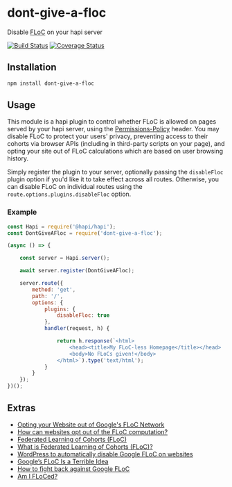 # dont-give-a-floc
Disable [FLoC](https://github.com/WICG/floc) on your hapi server

[![Build Status](https://travis-ci.org/devinivy/dont-give-a-floc.svg?branch=main)](https://travis-ci.org/devinivy/dont-give-a-floc) [![Coverage Status](https://coveralls.io/repos/devinivy/dont-give-a-floc/badge.svg?branch=main&service=github)](https://coveralls.io/github/devinivy/dont-give-a-floc?branch=main)

## Installation
```sh
npm install dont-give-a-floc
```

## Usage
This module is a hapi plugin to control whether FLoC is allowed on pages served by your hapi server, using the [Permissions-Policy](https://github.com/w3c/webappsec-permissions-policy/blob/main/permissions-policy-explainer.md) header.  You may disable FLoC to protect your users' privacy, preventing access to their cohorts via browser APIs (including in third-party scripts on your page), and opting your site out of FLoC calculations which are based on user browsing history.

Simply register the plugin to your server, optionally passing the `disableFloc` plugin option if you'd like it to take effect across all routes.  Otherwise, you can disable FLoC on individual routes using the `route.options.plugins.disableFloc` option.

### Example

```js
const Hapi = require('@hapi/hapi');
const DontGiveAFloc = require('dont-give-a-floc');

(async () => {

    const server = Hapi.server();

    await server.register(DontGiveAFloc);

    server.route({
        method: 'get',
        path: '/',
        options: {
            plugins: {
                disableFloc: true
            },
            handler(request, h) {

                return h.response(`<html>
                    <head><title>My FLoC-less Homepage</title></head>
                    <body>No FLoCs given!</body>
                </html>`).type('text/html');
            }
        }
    });
})();
```

## Extras

 - [Opting your Website out of Google's FLoC Network](https://paramdeo.com/blog/opting-your-website-out-of-googles-floc-network)
 - [How can websites opt out of the FLoC computation?](https://developer.chrome.com/blog/floc/#how-can-websites-opt-out-of-the-floc-computation)
 - [Federated Learning of Cohorts (FLoC)](https://github.com/WICG/floc)
 - [What is Federated Learning of Cohorts (FLoC)?](https://web.dev/floc/)
 - [WordPress to automatically disable Google FLoC on websites](https://www.bleepingcomputer.com/news/security/wordpress-to-automatically-disable-google-floc-on-websites/)
 - [Google’s FLoC Is a Terrible Idea](https://www.eff.org/deeplinks/2021/03/googles-floc-terrible-idea)
 - [How to fight back against Google FLoC](https://plausible.io/blog/google-floc)
 - [Am I FLoCed?](https://amifloced.org/)
